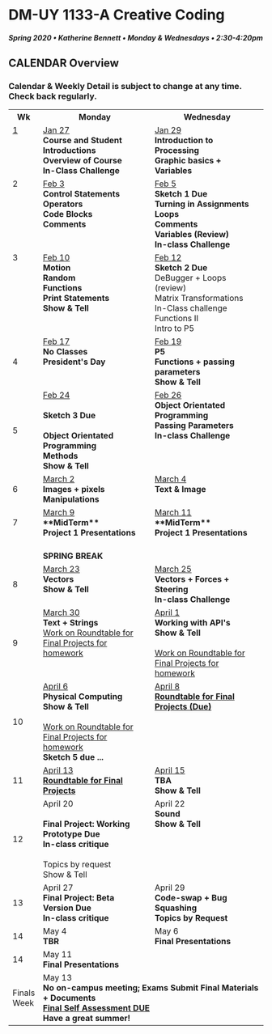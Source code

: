 # DM-UY 1133-A Creative Coding
##### Spring 2020 • Katherine Bennett • Monday & Wednesdays • 2:30-4:20pm 

## CALENDAR Overview
### Calendar & Weekly Detail is subject to change at any time. Check back regularly.

<table>
<tr>
	<th width="4%">Wk</th> 
	<th width="48%">Monday</th> 
	<th width="48%">Wednesday</th> 
</tr>
<tr>
	<td valign="top"><a href="week_1_detail.md">1</a></td>
	<td valign="top"><a href="week_1_detail.md">Jan 27</a><br><strong>Course and Student Introductions<br>Overview of Course<br>In-Class Challenge</strong></td>
	<td valign="top"><a href="week_1_detail.md">Jan 29</a><br><strong>Introduction to Processing <br>Graphic basics + Variables<br></strong></td>
</tr>
<tr>
	<td valign="top"> 2 </td>
	<td valign="top"><a href="week_2_detail.md">Feb 3</a><br><strong>Control Statements<br>Operators<br>Code Blocks<br>Comments</strong></td>
    <td valign="top"><a href="week_2_detail.md">Feb 5</a><br><strong>Sketch 1 Due<br>Turning in Assignments<br>
	Loops<br>
	Comments<br>
	Variables (Review)<br>
	In-class Challenge<br></strong></td>
</tr>
<tr>
	<td valign="top"> 3 </td>
	<td valign="top"><a href="week_3_detail.md">Feb 10</a><br><strong>Motion<br>Random<br>Functions<br>Print Statements<br>
	Show & Tell<br></strong>
	</td>
	<td valign="top"><a href="week_3_detail.md">Feb 12</a><br><strong>Sketch 2 Due<br></strong>DeBugger + Loops (review)<br>
	Matrix Transformations <br>In-Class challenge<br>
	Functions II <br>
	Intro to P5 <br>
	</td>
</tr>

<tr>
	<td>4</td>
	<td valign="top"><a href="week_4_detail.md">Feb 17</a><br><strong>No Classes <br> President's Day</strong>
	</td>
	<td valign="top"><a href="week_4_detail.md">Feb 19</a><br><strong> P5<br>Functions + passing parameters<br>Show & Tell<br></strong>
	</td>
</tr>
<tr>
	<td>5</td>
	<td valign="top"><a href="week_5_detail.md">Feb 24</a><br>	<strong><br><strong>Sketch 3 Due<br> <br>Object Orientated Programming <br>Methods <br>Show & Tell <br></strong>
	<td valign="top"><a href="week_5_detail.md">Feb 26</a><br>
		<strong>Object Orientated Programming <br>Passing Parameters <br>In-class Challenge <br></strong>
	</td>
</tr>
<tr>
	<td> 6 </td>
	<td valign="top"><a href="week_6_detail.md">March 2</a><br><strong>Images + pixels Manipulations<br></strong></td>
	<td valign="top"><a href="week_6_detail.md">March 4</a><br><strong>Text & Image </strong></td>
</tr>
<tr>
	<td> 7 </td>
	<td valign="top"><a href="week_7_detail.md">March 9</a><br><strong> **MidTerm** <br>Project 1 Presentations <br></strong>
	</td>
	<td valign = "top"> <a href="week_7_detail.md">March 11</a><br><strong>**MidTerm** <br>Project 1 Presentations <br>
	</strong>
	</td>
</tr>
<tr> <td> </td>
	<td valign="top">  <br> <strong> SPRING BREAK </strong> </td>
</tr>
<td>8</td>
	<td valign="top"><a href="week_8_detail.md">March 23</a><br><strong>Vectors <br>Show & Tell <br></strong>	</td>
	<td valign="top"><a href="week_8_detail.md">March 25</a><br><strong>Vectors + Forces + Steering <br>In-class Challenge <br></strong>
	</td>
</tr>
<tr>
	<td> 9 </td>
	<td valign="top"><a href="week_9_detail.md">March 30</a><br><strong>Text + Strings</strong> <br>
		<a href = "RoundTable.md">Work on Roundtable for Final Projects for homework</a> <br>
	</td>
	<td valign="top"><a href="week_9_detail.md">April 1</a><br><strong>Working with API's	<br>Show & Tell <br></strong><br><a href = "RoundTable.md">Work on Roundtable for Final Projects for homework</a> <br>
	</td>
</tr>
<tr>
	<td>10</td>
	<td valign="top"><a href="week_10_detail.md"> April 6</a><br><strong>Physical Computing<br>
	Show & Tell<br></strong> <br><a href = "RoundTable.md">Work on Roundtable for Final Projects for homework</a> <br>
	<strong>Sketch 5 due ...</strong><br>
	</td>
	<td valign="top"><a href="week_10_detail.md">April 8</a><br><strong><a href = "RoundTable.md">Roundtable for Final Projects (Due)	</a> </strong>
	</td>	
</tr>
<tr>
	<td>11</td>
	<td valign="top"><a href="week_11_detail.md">April 13</a><br><strong><a href = "RoundTable.md">Roundtable for Final Projects</a></strong>	
	</td>
	<td valign="top"><a href="week_11_detail.md">April 15</a><br><strong>TBA <br>Show & Tell <br></strong>
	</td>
</tr>
<tr>
	<td>12</td>
	<td valign="top">April 20<br><br> <strong>Final Project: Working Prototype Due <br>
	In-class critique <br></strong><br>Topics by request<br> Show & Tell <br>
	</td>
	<td valign="top">April 22<br><strong>Sound<br>Show & Tell<br></strong>
	</td>
</tr>
<tr>	
	<td>13</td><td valign="top">April 27<br><strong>
	Final Project: Beta Version Due <br>In-class critique <br></strong>	
	</td>
	<td valign="top">April 29<br><strong>
		Code-swap + Bug Squashing <br>
		Topics by Request <br></strong></td>	
</tr>
<tr>	
	<td>14</td><td valign="top">May 4<br><strong>TBR</strong>
	</td>
	<td valign="top">May 6<br><strong>Final Presentations</strong>
	</td>
</tr>
<tr>	
	<td>14</td><td valign="top">May 11<br><strong>Final Presentations</strong>
	</td>
<tr>
	<td>Finals Week</td>
	<td valign="top" colspan="2">May 13<br><strong>No on-campus meeting; Exams Submit Final Materials + Documents <br><a href = "Final_Deliverables.md">Final Self Assessment DUE </a><br>Have a great summer!<br></strong>
	</td>
</tr>
</table>